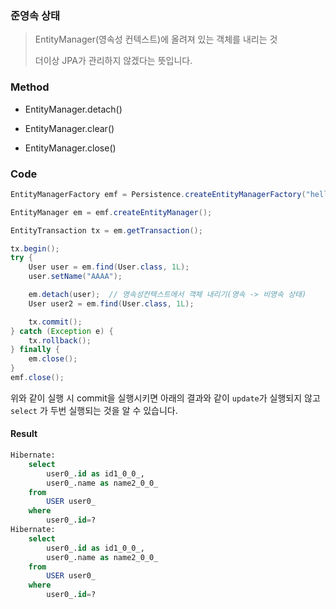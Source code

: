 ### 준영속 상태

> EntityManager(영속성 컨텍스트)에 올려져 있는 객체를 내리는 것
>
> 더이상 JPA가 관리하지 않겠다는 뜻입니다.

### Method

- EntityManager.detach()

- EntityManager.clear()

- EntityManager.close()

### Code

```java
EntityManagerFactory emf = Persistence.createEntityManagerFactory("hello");

EntityManager em = emf.createEntityManager();

EntityTransaction tx = em.getTransaction();

tx.begin();
try {
	User user = em.find(User.class, 1L);
	user.setName("AAAA");

	em.detach(user);  // 영속성컨텍스트에서 객체 내리기(영속 -> 비영속 상태)
	User user2 = em.find(User.class, 1L);

	tx.commit();
} catch (Exception e) {
	tx.rollback();
} finally {
	em.close();
}
emf.close();
```

위와 같이 실행 시 commit을 실행시키면 아래의 결과와 같이 ```update```가 실행되지 않고 ```select``` 가 두번 실행되는 것을 알 수 있습니다.

#### Result

```sql
Hibernate: 
    select
        user0_.id as id1_0_0_,
        user0_.name as name2_0_0_ 
    from
        USER user0_ 
    where
        user0_.id=?
Hibernate: 
    select
        user0_.id as id1_0_0_,
        user0_.name as name2_0_0_ 
    from
        USER user0_ 
    where
        user0_.id=?
```




